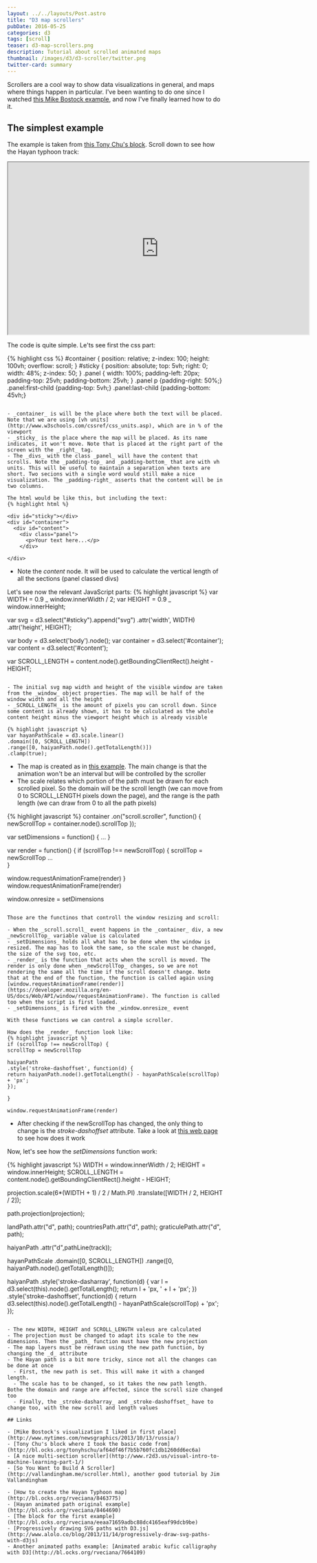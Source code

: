 ```yaml
---
layout: ../../layouts/Post.astro
title: "D3 map scrollers"
pubDate: 2016-05-25
categories: d3
tags: [scroll]
teaser: d3-map-scrollers.png
description: Tutorial about scrolled animated maps
thumbnail: /images/d3/d3-scroller/twitter.png
twitter-card: summary
---
```


Scrollers are a cool way to show data visualizations in general, and maps where things happen in particular. I've been wanting to do one since I watched [this Mike Bostock example](http://www.nytimes.com/newsgraphics/2013/10/13/russia/), and now I've finally learned how to do it.

## The simplest example

The example is taken from [this Tony Chu's block](http://bl.ocks.org/tonyhschu/af64df46f7b5b760fc1db1260dd6ec6a). Scroll down to see how the Hayan typhoon track:

<iframe src="https://cdn.rawgit.com/rveciana/eeaa71659adbc88dc4165eaf99dcb9be/raw/4812ed4d7330335bed355a082742367b484b3048/index.html" width="700" height="400" scrolling="yes"></iframe>

The code is quite simple. Le'ts see first the css part:

{% highlight css %}
#container {
position: relative;
z-index: 100;
height: 100vh;
overflow: scroll;
}
#sticky {
position: absolute;
top: 5vh;
right: 0;
width: 48%;
z-index: 50;
}
.panel {
width: 100%;
padding-left: 20px;
padding-top: 25vh;
padding-bottom: 25vh;
}
.panel p {padding-right: 50%;}
.panel:first-child {padding-top: 5vh;}
.panel:last-child {padding-bottom: 45vh;}

```

- _container_ is will be the place where both the text will be placed. Note that we are using [vh units](http://www.w3schools.com/cssref/css_units.asp), which are in % of the viewport
- _sticky_ is the place where the map will be placed. As its name indicates, it won't move. Note that is placed at the right part of the screen with the _right_ tag.
- The _divs_ with the class _panel_ will have the content that scrolls. Note the _padding-top_ and _padding-bottom_ that are with vh units. This will be useful to maintain a separation when texts are short. Two secions with a single word would still make a nice visualization. The _padding-right_ asserts that the content will be in two columns.

The html would be like this, but including the text:
{% highlight html %}

<div id="sticky"></div>
<div id="container">
  <div id="content">
    <div class="panel">
      <p>Your text here...</p>
    </div>

</div>
```

- Note the _content_ node. It will be used to calculate the vertical length of all the sections (panel classed divs)

Let's see now the relevant JavaScript parts:
{% highlight javascript %}
var WIDTH = 0.9 _ window.innerWidth / 2;
var HEIGHT = 0.9 _ window.innerHeight;

var svg = d3.select("#sticky").append("svg")
.attr('width', WIDTH)
.attr('height', HEIGHT);

var body = d3.select('body').node();
var container = d3.select('#container');
var content = d3.select('#content');

var SCROLL_LENGTH = content.node().getBoundingClientRect().height - HEIGHT;

```

- The initial svg map width and height of the visible window are taken from the _window_ object properties. The map will be half of the window width and all the height
- _SCROLL_LENGTH_ is the amount of pixels you can scroll down. Since some content is already shown, it has to be calculated as the whole content height minus the viewport height which is already visible

{% highlight javascript %}
var hayanPathScale = d3.scale.linear()
.domain([0, SCROLL_LENGTH])
.range([0, haiyanPath.node().getTotalLength()])
.clamp(true);
```

- The map is created as in [this example](http://bl.ocks.org/rveciana/8464690). The main change is that the animation won't be an interval but will be controlled by the scroller
- The scale relates which portion of the path must be drawn for each scrolled pixel. So the domain will be the scroll length (we can move from 0 to SCROLL_LENGTH pixels down the page), and the range is the path length (we can draw from 0 to all the path pixels)

{% highlight javascript %}
container
.on("scroll.scroller", function() {
newScrollTop = container.node().scrollTop
});

var setDimensions = function() {
...
}

var render = function() {
if (scrollTop !== newScrollTop) {
scrollTop = newScrollTop
...  
}

window.requestAnimationFrame(render)
}
window.requestAnimationFrame(render)

window.onresize = setDimensions

```

Those are the functinos that controll the window resizing and scroll:

- When the _scroll.scroll_ event happens in the _container_ div, a new _newScrollTop_ variable value is calculated
- _setDimensions_ holds all what has to be done when the window is resized. The map has to look the same, so the scale must be changed, the size of the svg too, etc.
- _render_ is the function that acts when the scroll is moved. The render is only done when _newScrollTop_ changes, so we are not rendering the same all the time if the scroll doesn't change. Note that at the end of the function, the function is called again using [window.requestAnimationFrame(render)](https://developer.mozilla.org/en-US/docs/Web/API/window/requestAnimationFrame). The function is called too when the script is first loaded.
- _setDimensions_ is fired with the _window.onresize_ event

With these functions we can control a simple scroller.

How does the _render_ function look like:
{% highlight javascript %}
if (scrollTop !== newScrollTop) {
scrollTop = newScrollTop

haiyanPath
.style('stroke-dashoffset', function(d) {
return haiyanPath.node().getTotalLength() - hayanPathScale(scrollTop) + 'px';
});

}

window.requestAnimationFrame(render)
```

- After checking if the newScrollTop has changed, the only thing to change is the _stroke-dashoffset_ attribute. Take a look at [this web page](http://www.alolo.co/blog/2013/11/14/progressively-draw-svg-paths-with-d3js) to see how does it work

Now, let's see how the _setDimensions_ function work:

{% highlight javascript %}
WIDTH = window.innerWidth / 2;
HEIGHT = window.innerHeight;
SCROLL_LENGTH = content.node().getBoundingClientRect().height - HEIGHT;

projection.scale(6\*(WIDTH + 1) / 2 / Math.PI)
.translate([WIDTH / 2, HEIGHT / 2]);

path.projection(projection);

landPath.attr("d", path);
countriesPath.attr("d", path);
graticulePath.attr("d", path);

haiyanPath
.attr("d",pathLine(track));

hayanPathScale
.domain([0, SCROLL_LENGTH])
.range([0, haiyanPath.node().getTotalLength()]);

haiyanPath
.style('stroke-dasharray', function(d) {
var l = d3.select(this).node().getTotalLength();
return l + 'px, ' + l + 'px';
})
.style('stroke-dashoffset', function(d) {
return d3.select(this).node().getTotalLength() - hayanPathScale(scrollTop) + 'px';
});

```

- The new WIDTH, HEIGHT and SCROLL_LENGTH valeus are calculated
- The projection must be changed to adapt its scale to the new dimensions. Then the _path_ function must have the new projection
- The map layers must be redrawn using the new path function, by changing the _d_ attribute
- The Hayan path is a bit more tricky, since not all the changes can be done at once
  - First, the new path is set. This will make it with a changed length.
  - The scale has to be changed, so it takes the new path length. Bothe the domain and range are affected, since the scroll size changed too
  - Finally, the _stroke-dasharray_ and _stroke-dashoffset_ have to change too, with the new scroll and length values

## Links

- [Mike Bostock's visualization I liked in first place](http://www.nytimes.com/newsgraphics/2013/10/13/russia/)
- [Tony Chu's block where I took the basic code from](http://bl.ocks.org/tonyhschu/af64df46f7b5b760fc1db1260dd6ec6a)
- [A nice multi-section scroller](http://www.r2d3.us/visual-intro-to-machine-learning-part-1/)
- [So You Want to Build A Scroller](http://vallandingham.me/scroller.html), another good tutorial by Jim Vallandingham

- [How to create the Hayan Typhoon map](http://bl.ocks.org/rveciana/8463775)
- [Hayan animated path original example](http://bl.ocks.org/rveciana/8464690)
- [The block for the first example](http://bl.ocks.org/rveciana/eeaa71659adbc88dc4165eaf99dcb9be)
- [Progressively drawing SVG paths with D3.js](http://www.alolo.co/blog/2013/11/14/progressively-draw-svg-paths-with-d3js)
- Another animated paths example: [Animated arabic kufic calligraphy with D3](http://bl.ocks.org/rveciana/7664109)
```
